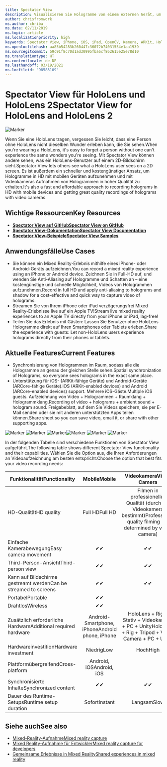 ```yaml
---
title: Spectator View
description: Visualisieren Sie Hologramme von einem externen Gerät, um ein Mixed-Reality-Erlebnis auf einem externen Display zu darzustellen oder aufzunehmen.
author: chrisfromwork
ms.author: chriba
ms.date: 02/11/2019
ms.topic: article
ms.localizationpriority: high
keywords: Spectator View, iPhone, iOS, iPad, OpenCV, Kamera, ARKit, HoloLens, Mixed Reality, MixedRealityToolkit, Demo, aufzeichnen
ms.openlocfilehash: aa85b54283b260447c36072b74031554e1aa1939
ms.sourcegitcommit: 59c91f8c70d1ad30995fba6cf862615e25e78d10
ms.translationtype: HT
ms.contentlocale: de-DE
ms.lasthandoff: 03/19/2021
ms.locfileid: "98583109"
---
```

# <a name="spectator-view-for-hololens-and-hololens-2"></a><span data-ttu-id="18a74-104">Spectator View für HoloLens und HoloLens 2</span><span class="sxs-lookup"><span data-stu-id="18a74-104">Spectator View for HoloLens and HoloLens 2</span></span>

![Marker](images/SpecViewPhoneHero.jpg)

<span data-ttu-id="18a74-106">Wenn Sie eine HoloLens tragen, vergessen Sie leicht, dass eine Person ohne HoloLens nicht dieselben Wunder erleben kann, die Sie sehen.</span><span class="sxs-lookup"><span data-stu-id="18a74-106">When you're wearing a HoloLens, it's easy to forget a person without one can't experience the same wonders you're seeing.</span></span> <span data-ttu-id="18a74-107">Mit Spectator View können andere sehen, was ein HoloLens-Benutzer auf einem 2D-Bildschirm sieht.</span><span class="sxs-lookup"><span data-stu-id="18a74-107">Spectator View lets others see what a HoloLens user sees on a 2D screen.</span></span> <span data-ttu-id="18a74-108">Es ist außerdem ein schneller und kostengünstiger Ansatz, um Hologramme in HD mit mobilen Geräten aufzunehmen und mit Videokameras Aufnahmen von Hologrammen in hoher Qualität zu erhalten.</span><span class="sxs-lookup"><span data-stu-id="18a74-108">It's also a fast and affordable approach to recording holograms in HD with mobile devices and getting great quality recordings of holograms with video cameras.</span></span>

## <a name="key-resources"></a><span data-ttu-id="18a74-109">Wichtige Ressourcen</span><span class="sxs-lookup"><span data-stu-id="18a74-109">Key Resources</span></span>

* [<span data-ttu-id="18a74-110">**Spectator View auf GitHub**</span><span class="sxs-lookup"><span data-stu-id="18a74-110">**Spectator View on GitHub**</span></span>](https://github.com/microsoft/MixedReality-SpectatorView)
* [<span data-ttu-id="18a74-111">**Spectator View-Dokumentation**</span><span class="sxs-lookup"><span data-stu-id="18a74-111">**Spectator View Documentation**</span></span>](https://microsoft.github.io/MixedReality-SpectatorView/README.html)
* [<span data-ttu-id="18a74-112">**Spectator View-Beispiele**</span><span class="sxs-lookup"><span data-stu-id="18a74-112">**Spectator View Samples**</span></span>](https://github.com/microsoft/MixedReality-SpectatorView/tree/master/samples)

## <a name="use-cases"></a><span data-ttu-id="18a74-113">Anwendungsfälle</span><span class="sxs-lookup"><span data-stu-id="18a74-113">Use Cases</span></span>

* <span data-ttu-id="18a74-114">Sie können ein Mixed Reality-Erlebnis mithilfe eines iPhone- oder Android-Geräts aufzeichnen.</span><span class="sxs-lookup"><span data-stu-id="18a74-114">You can record a mixed reality experience using an iPhone or Android device.</span></span> <span data-ttu-id="18a74-115">Zeichnen Sie in Full-HD auf, und wenden Sie Anti-Aliasing auf Hologramme und Schatten an – eine kostengünstige und schnelle Möglichkeit, Videos von Hologrammen aufzunehmen.</span><span class="sxs-lookup"><span data-stu-id="18a74-115">Record in full HD and apply anti-aliasing to holograms and shadow for a cost-effective and quick way to capture video of holograms.</span></span>
* <span data-ttu-id="18a74-116">Streamen Sie von Ihrem iPhone oder iPad verzögerungsfrei Mixed Reality-Erlebnisse live auf ein Apple TV!</span><span class="sxs-lookup"><span data-stu-id="18a74-116">Stream live mixed reality experiences to an Apple TV directly from your iPhone or iPad, lag-free!</span></span>
* <span data-ttu-id="18a74-117">Teilen Sie das Erlebnis mit Gästen: Lassen Sie Benutzer ohne HoloLens Hologramme direkt auf Ihren Smartphones oder Tablets erleben.</span><span class="sxs-lookup"><span data-stu-id="18a74-117">Share the experience with guests: Let non-HoloLens users experience holograms directly from their phones or tablets.</span></span>

## <a name="current-features"></a><span data-ttu-id="18a74-118">Aktuelle Features</span><span class="sxs-lookup"><span data-stu-id="18a74-118">Current Features</span></span>

* <span data-ttu-id="18a74-119">Synchronisierung von Hologrammen im Raum, sodass alle die Hologramme an genau der gleichen Stelle sehen.</span><span class="sxs-lookup"><span data-stu-id="18a74-119">Spatial synchronization of Holograms, so everyone sees holograms in the exact same place.</span></span>
* <span data-ttu-id="18a74-120">Unterstützung für iOS- (ARKit-fähige Geräte) und Android-Geräte (ARCore-fähige Geräte).</span><span class="sxs-lookup"><span data-stu-id="18a74-120">iOS (ARKit-enabled devices) and Android (ARCore-enabled devices) support.</span></span>
<span data-ttu-id="18a74-121">Mehrere iOS-Gäste.</span><span class="sxs-lookup"><span data-stu-id="18a74-121">Multiple iOS guests.</span></span>
<span data-ttu-id="18a74-122">Aufzeichnung von Video + Hologrammen + Raumklang + Hologrammklang.</span><span class="sxs-lookup"><span data-stu-id="18a74-122">Recording of video + holograms + ambient sound + hologram sound.</span></span>
<span data-ttu-id="18a74-123">Freigabeblatt, auf dem Sie Videos speichern, sie per E-Mail senden oder sie mit anderen unterstützten Apps teilen können.</span><span class="sxs-lookup"><span data-stu-id="18a74-123">Share sheet so you can save video, email it, or share with other supporting apps.</span></span>

<span data-ttu-id="18a74-124">![Marker](images/SpecViewPhoneDemo.jpg)
![Marker](images/hololensspectatorview-500px.jpg) ![Marker](images/spectatorview-300px.png)</span><span class="sxs-lookup"><span data-stu-id="18a74-124">![Marker](images/SpecViewPhoneDemo.jpg)
![Marker](images/hololensspectatorview-500px.jpg) ![Marker](images/spectatorview-300px.png)</span></span>

<span data-ttu-id="18a74-125">In der folgenden Tabelle sind verschiedene Funktionen von Spectator View aufgeführt.</span><span class="sxs-lookup"><span data-stu-id="18a74-125">The following table shows different Spectator View functionality and their capabilities.</span></span> <span data-ttu-id="18a74-126">Wählen Sie die Option aus, die Ihren Anforderungen an Videoaufzeichnung am besten entspricht:</span><span class="sxs-lookup"><span data-stu-id="18a74-126">Choose the option that best fits your video recording needs:</span></span>

|      <span data-ttu-id="18a74-127">Funktionalität</span><span class="sxs-lookup"><span data-stu-id="18a74-127">Functionality</span></span>                                | <span data-ttu-id="18a74-128">Mobile</span><span class="sxs-lookup"><span data-stu-id="18a74-128">Mobile</span></span>                  |                    <span data-ttu-id="18a74-129">Videokamera</span><span class="sxs-lookup"><span data-stu-id="18a74-129">Video Camera</span></span>              |
|--------------------------------------|:-----------------------:|:-------------------------------------------:|
| <span data-ttu-id="18a74-130">HD-Qualität</span><span class="sxs-lookup"><span data-stu-id="18a74-130">HD quality</span></span>                           |         <span data-ttu-id="18a74-131">Full HD</span><span class="sxs-lookup"><span data-stu-id="18a74-131">Full HD</span></span>         |        <span data-ttu-id="18a74-132">Filmen in professioneller Qualität (durch die Videokamera bestimmt)</span><span class="sxs-lookup"><span data-stu-id="18a74-132">Professional quality filming (as determined by video camera)</span></span>      |
| <span data-ttu-id="18a74-133">Einfache Kamerabewegung</span><span class="sxs-lookup"><span data-stu-id="18a74-133">Easy camera movement</span></span>                 |            <span data-ttu-id="18a74-134">✔</span><span class="sxs-lookup"><span data-stu-id="18a74-134">✔</span></span>            |                      <span data-ttu-id="18a74-135">✔</span><span class="sxs-lookup"><span data-stu-id="18a74-135">✔</span></span>                      |
| <span data-ttu-id="18a74-136">Third-Person-Ansicht</span><span class="sxs-lookup"><span data-stu-id="18a74-136">Third-person view</span></span>                    |            <span data-ttu-id="18a74-137">✔</span><span class="sxs-lookup"><span data-stu-id="18a74-137">✔</span></span>            |                      <span data-ttu-id="18a74-138">✔</span><span class="sxs-lookup"><span data-stu-id="18a74-138">✔</span></span>                      |
| <span data-ttu-id="18a74-139">Kann auf Bildschirme gestreamt werden</span><span class="sxs-lookup"><span data-stu-id="18a74-139">Can be streamed to screens</span></span>           |            <span data-ttu-id="18a74-140">✔</span><span class="sxs-lookup"><span data-stu-id="18a74-140">✔</span></span>            |                      <span data-ttu-id="18a74-141">✔</span><span class="sxs-lookup"><span data-stu-id="18a74-141">✔</span></span>                      |
| <span data-ttu-id="18a74-142">Portabel</span><span class="sxs-lookup"><span data-stu-id="18a74-142">Portable</span></span>                             |            <span data-ttu-id="18a74-143">✔</span><span class="sxs-lookup"><span data-stu-id="18a74-143">✔</span></span>            |                                             |
| <span data-ttu-id="18a74-144">Drahtlos</span><span class="sxs-lookup"><span data-stu-id="18a74-144">Wireless</span></span>                             |            <span data-ttu-id="18a74-145">✔</span><span class="sxs-lookup"><span data-stu-id="18a74-145">✔</span></span>            |                                             |
| <span data-ttu-id="18a74-146">Zusätzlich erforderliche Hardware</span><span class="sxs-lookup"><span data-stu-id="18a74-146">Additional required hardware</span></span>         |     <span data-ttu-id="18a74-147">Android-Smartphone, iPhone</span><span class="sxs-lookup"><span data-stu-id="18a74-147">Android phone, iPhone</span></span>    | <span data-ttu-id="18a74-148">HoloLens + Rig + Stativ + Videokamera + PC + Unity</span><span class="sxs-lookup"><span data-stu-id="18a74-148">HoloLens + Rig + Tripod + Video Camera + PC + Unity</span></span> |
| <span data-ttu-id="18a74-149">Hardwareinvestition</span><span class="sxs-lookup"><span data-stu-id="18a74-149">Hardware investment</span></span>                  |           <span data-ttu-id="18a74-150">Niedrig</span><span class="sxs-lookup"><span data-stu-id="18a74-150">Low</span></span>            |                     <span data-ttu-id="18a74-151">Hoch</span><span class="sxs-lookup"><span data-stu-id="18a74-151">High</span></span>                    |
| <span data-ttu-id="18a74-152">Plattformübergreifend</span><span class="sxs-lookup"><span data-stu-id="18a74-152">Cross-platform</span></span>                       |           <span data-ttu-id="18a74-153">Android, iOS</span><span class="sxs-lookup"><span data-stu-id="18a74-153">Android, iOS</span></span>   |                                             |
| <span data-ttu-id="18a74-154">Synchronisierte Inhalte</span><span class="sxs-lookup"><span data-stu-id="18a74-154">Synchronized content</span></span>                 |            <span data-ttu-id="18a74-155">✔</span><span class="sxs-lookup"><span data-stu-id="18a74-155">✔</span></span>            |                      <span data-ttu-id="18a74-156">✔</span><span class="sxs-lookup"><span data-stu-id="18a74-156">✔</span></span>                      |
| <span data-ttu-id="18a74-157">Dauer des Runtime-Setups</span><span class="sxs-lookup"><span data-stu-id="18a74-157">Runtime setup duration</span></span>               |         <span data-ttu-id="18a74-158">Sofort</span><span class="sxs-lookup"><span data-stu-id="18a74-158">Instant</span></span>          |                     <span data-ttu-id="18a74-159">Langsam</span><span class="sxs-lookup"><span data-stu-id="18a74-159">Slow</span></span>                    |
## <a name="see-also"></a><span data-ttu-id="18a74-160">Siehe auch</span><span class="sxs-lookup"><span data-stu-id="18a74-160">See also</span></span>

* [<span data-ttu-id="18a74-161">Mixed-Reality-Aufnahme</span><span class="sxs-lookup"><span data-stu-id="18a74-161">Mixed reality capture</span></span>](/hololens/holographic-photos-and-videos) 
* [<span data-ttu-id="18a74-162">Mixed Reality-Aufnahme für Entwickler</span><span class="sxs-lookup"><span data-stu-id="18a74-162">Mixed reality capture for developers</span></span>](mixed-reality-capture-for-developers.md)
* [<span data-ttu-id="18a74-163">Gemeinsame Erlebnisse in Mixed Reality</span><span class="sxs-lookup"><span data-stu-id="18a74-163">Shared experiences in mixed reality</span></span>](shared-experiences-in-mixed-reality.md)